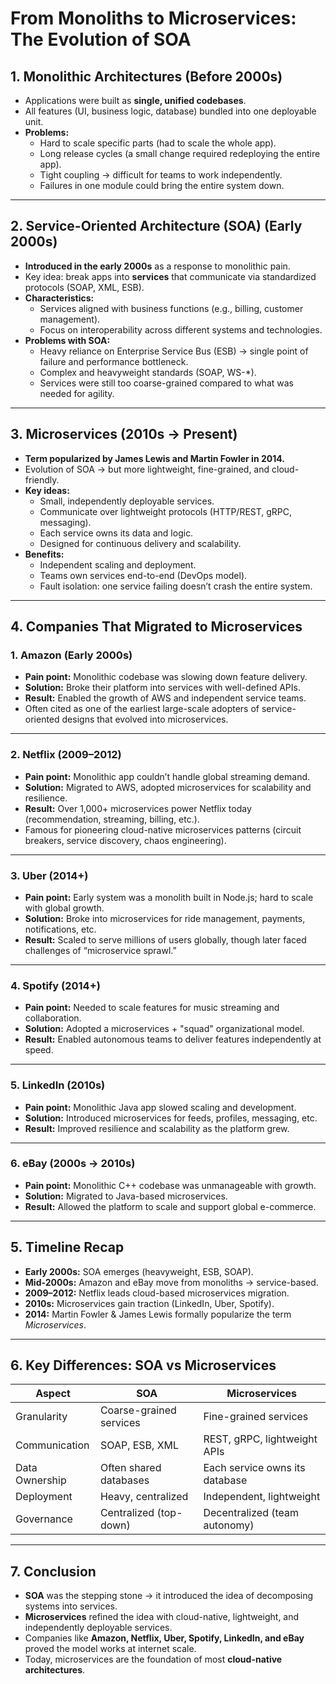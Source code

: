 # From Monoliths to Microservices: The Evolution of SOA

## 1. Monolithic Architectures (Before 2000s)
- Applications were built as **single, unified codebases**.
- All features (UI, business logic, database) bundled into one deployable unit.
- **Problems:**
  - Hard to scale specific parts (had to scale the whole app).
  - Long release cycles (a small change required redeploying the entire app).
  - Tight coupling → difficult for teams to work independently.
  - Failures in one module could bring the entire system down.

---


## 2. Service-Oriented Architecture (SOA) (Early 2000s)
- **Introduced in the early 2000s** as a response to monolithic pain.
- Key idea: break apps into **services** that communicate via standardized protocols (SOAP, XML, ESB).
- **Characteristics:**
  - Services aligned with business functions (e.g., billing, customer management).
  - Focus on interoperability across different systems and technologies.
- **Problems with SOA:**
  - Heavy reliance on Enterprise Service Bus (ESB) → single point of failure and performance bottleneck.
  - Complex and heavyweight standards (SOAP, WS-*).
  - Services were still too coarse-grained compared to what was needed for agility.

---

## 3. Microservices (2010s → Present)
- **Term popularized by James Lewis and Martin Fowler in 2014.**
- Evolution of SOA → but more lightweight, fine-grained, and cloud-friendly.
- **Key ideas:**
  - Small, independently deployable services.
  - Communicate over lightweight protocols (HTTP/REST, gRPC, messaging).
  - Each service owns its data and logic.
  - Designed for continuous delivery and scalability.
- **Benefits:**
  - Independent scaling and deployment.
  - Teams own services end-to-end (DevOps model).
  - Fault isolation: one service failing doesn’t crash the entire system.

---

## 4. Companies That Migrated to Microservices

### **1. Amazon (Early 2000s)**
- **Pain point:** Monolithic codebase was slowing down feature delivery.
- **Solution:** Broke their platform into services with well-defined APIs.
- **Result:** Enabled the growth of AWS and independent service teams.
- Often cited as one of the earliest large-scale adopters of service-oriented designs that evolved into microservices.

---

### **2. Netflix (2009–2012)**
- **Pain point:** Monolithic app couldn’t handle global streaming demand.
- **Solution:** Migrated to AWS, adopted microservices for scalability and resilience.
- **Result:** Over 1,000+ microservices power Netflix today (recommendation, streaming, billing, etc.).
- Famous for pioneering cloud-native microservices patterns (circuit breakers, service discovery, chaos engineering).

---

### **3. Uber (2014+)**
- **Pain point:** Early system was a monolith built in Node.js; hard to scale with global growth.
- **Solution:** Broke into microservices for ride management, payments, notifications, etc.
- **Result:** Scaled to serve millions of users globally, though later faced challenges of “microservice sprawl.”

---

### **4. Spotify (2014+)**
- **Pain point:** Needed to scale features for music streaming and collaboration.
- **Solution:** Adopted a microservices + "squad" organizational model.
- **Result:** Enabled autonomous teams to deliver features independently at speed.

---

### **5. LinkedIn (2010s)**
- **Pain point:** Monolithic Java app slowed scaling and development.
- **Solution:** Introduced microservices for feeds, profiles, messaging, etc.
- **Result:** Improved resilience and scalability as the platform grew.

---

### **6. eBay (2000s → 2010s)**
- **Pain point:** Monolithic C++ codebase was unmanageable with growth.
- **Solution:** Migrated to Java-based microservices.
- **Result:** Allowed the platform to scale and support global e-commerce.

---

## 5. Timeline Recap
- **Early 2000s:** SOA emerges (heavyweight, ESB, SOAP).  
- **Mid-2000s:** Amazon and eBay move from monoliths → service-based.  
- **2009–2012:** Netflix leads cloud-based microservices migration.  
- **2010s:** Microservices gain traction (LinkedIn, Uber, Spotify).  
- **2014:** Martin Fowler & James Lewis formally popularize the term *Microservices*.  

---

## 6. Key Differences: SOA vs Microservices

| Aspect              | SOA                          | Microservices                  |
|---------------------|------------------------------|--------------------------------|
| Granularity         | Coarse-grained services      | Fine-grained services          |
| Communication       | SOAP, ESB, XML               | REST, gRPC, lightweight APIs   |
| Data Ownership      | Often shared databases       | Each service owns its database |
| Deployment          | Heavy, centralized           | Independent, lightweight       |
| Governance          | Centralized (top-down)       | Decentralized (team autonomy)  |

---

## 7. Conclusion
- **SOA** was the stepping stone → it introduced the idea of decomposing systems into services.  
- **Microservices** refined the idea with cloud-native, lightweight, and independently deployable services.  
- Companies like **Amazon, Netflix, Uber, Spotify, LinkedIn, and eBay** proved the model works at internet scale.  
- Today, microservices are the foundation of most **cloud-native architectures**.
